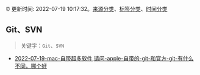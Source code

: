 :alarm_clock: 更新时间: 2022-07-19 10:17:32。[来源分类](../README.md)、[标签分类](../TAGS.md)、[时间分类](../TIMELINE.md)

## Git、SVN


> 关键字：`Git`、`SVN`



- [2022-07-19-mac-自带超多软件,请问-apple-自带的-git-和官方-git-有什么不同，哪个好](https://www.v2ex.com/t/867302) 